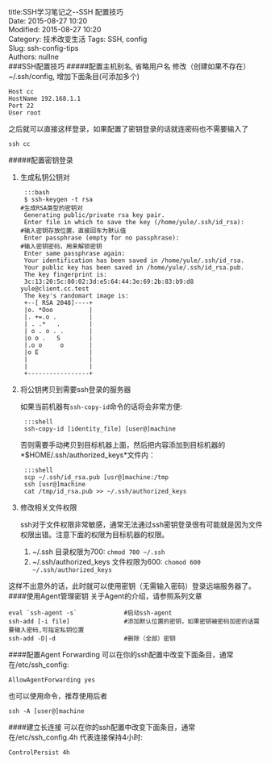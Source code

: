 title:SSH学习笔记之--SSH 配置技巧  
Date: 2015-08-27 10:20  
Modified: 2015-08-27 10:20  
Category: 技术改变生活 
Tags: SSH, config  
Slug: ssh-config-tips  
Authors: nullne  
###SSH配置技巧
#####配置主机别名, 省略用户名
修改（创建如果不存在）~/.ssh/config,  增加下面条目(可添加多个)

```
Host cc
HostName 192.168.1.1
Port 22
User root
```

之后就可以直接这样登录，如果配置了密钥登录的话就连密码也不需要输入了

```
ssh cc
```
#####配置密钥登录
1. 生成私钥公钥对

        :::bash
        $ ssh-keygen -t rsa                                                    #生成RSA类型的密钥对  
        Generating public/private rsa key pair.  
        Enter file in which to save the key (/home/yule/.ssh/id_rsa):          #输入密钥存放位置，直接回车为默认值  
        Enter passphrase (empty for no passphrase):                            #输入密钥密码，用来解锁密钥  
        Enter same passphrase again:  
        Your identification has been saved in /home/yule/.ssh/id_rsa.  
        Your public key has been saved in /home/yule/.ssh/id_rsa.pub.  
        The key fingerprint is:  
        3c:13:20:5c:80:02:3d:e5:64:44:3e:69:2b:83:b9:d8 yule@client.cc.test  
        The key's randomart image is:  
        +--[ RSA 2048]----+  
        |o. *Ooo          |  
        |. +=.o .         |  
        | . .*   .        |  
        | o . o . .       |  
        |o o .   S        |  
        |.o o     o       |  
        |o E              |  
        |                 |  
        |                 |  
        +-----------------+  

2. 将公钥拷贝到需要ssh登录的服务器

	如果当前机器有`ssh-copy-id`命令的话将会非常方便:  

        :::shell
        ssh-copy-id [identity_file] [user@]machine  
	
	否则需要手动拷贝到目标机器上面，然后把内容添加到目标机器的*$HOME/.ssh/authorized_keys*文件内：  
	
        :::shell
        scp ~/.ssh/id_rsa.pub [usr@]machine:/tmp
        ssh [usr@]machine
        cat /tmp/id_rsa.pub >> ~/.ssh/authorized_keys

3. 修改相关文件权限
	
	ssh对于文件权限非常敏感，通常无法通过ssh密钥登录很有可能就是因为文件权限出错。注意下面的权限为目标机器的权限。  
	1. ~/.ssh 目录权限为700: `chmod 700 ~/.ssh`  
	2. ~/.ssh/authorized_keys 文件权限为600: `chomod 600 ~/.ssh/authorized_keys`  

这样不出意外的话，此时就可以使用密钥（无需输入密码）登录远端服务器了。
####使用Agent管理密钥
关于Agent的介绍，请参照系列文章[]()

```
eval `ssh-agent -s`             #启动ssh-agent
ssh-add	[-i file]               #添加默认位置的密钥，如果密钥被密码加密的话需要输入密码,可指定私钥位置
ssh-add -D|-d                   #删除（全部）密钥
```

####配置Agent Forwarding
可以在你的ssh配置中改变下面条目，通常在/etc/ssh_config:

```
AllowAgentForwarding yes
```

也可以使用命令，推荐使用后者

```
ssh -A [user@]machine 
```
####建立长连接
可以在你的ssh配置中改变下面条目，通常在/etc/ssh_config.4h 代表连接保持4小时:
```
ControlPersist 4h
```
